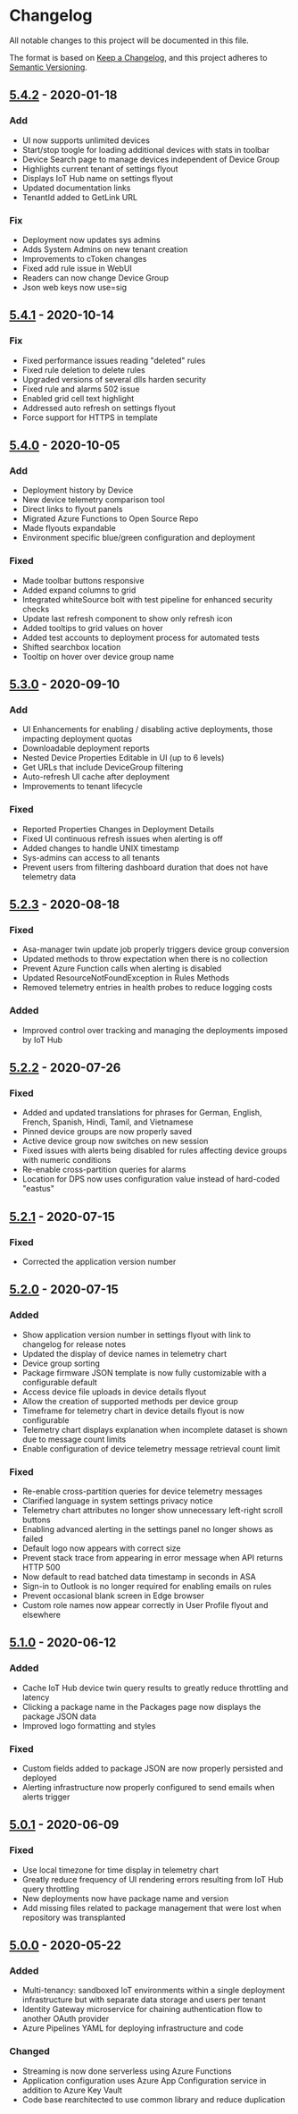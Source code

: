 # Changelog
All notable changes to this project will be documented in this file.

The format is based on [Keep a Changelog](https://keepachangelog.com/en/1.0.0/),
and this project adheres to [Semantic Versioning](https://semver.org/spec/v2.0.0.html).

<!---
To easily get a list of committed changes between current master and the previous release use:
git log --oneline --no-decorate --topo-order ^<previousRelease> master
where <previousRelease> is the release name e.g 5.1.0
-->

## [5.4.2] - 2020-01-18
### Add
- UI now supports unlimited devices
- Start/stop toogle for loading additional devices with stats in toolbar
- Device Search page to manage devices independent of Device Group
- Highlights current tenant of settings flyout
- Displays IoT Hub name on settings flyout
- Updated documentation links
- TenantId added to GetLink URL

### Fix
- Deployment now updates sys admins
- Adds System Admins on new tenant creation
- Improvements to cToken changes
- Fixed add rule issue in WebUI
- Readers can now change Device Group
- Json web keys now use=sig


## [5.4.1] - 2020-10-14
### Fix
- Fixed performance issues reading "deleted" rules
- Fixed rule deletion to delete rules
- Upgraded versions of several dlls harden security 
- Fixed rule and alarms 502 issue
- Enabled grid cell text highlight
- Addressed auto refresh on settings flyout
- Force support for HTTPS in template

## [5.4.0] - 2020-10-05
### Add
- Deployment history by Device
- New device telemetry comparison tool
- Direct links to flyout panels
- Migrated Azure Functions to Open Source Repo
- Made flyouts expandable
- Environment specific blue/green configuration and deployment

### Fixed
- Made toolbar buttons responsive
- Added expand columns to grid
- Integrated whiteSource bolt with test pipeline for enhanced security checks
- Update last refresh component to show only refresh icon
- Added tooltips to grid values on hover
- Added test accounts to deployment process for automated tests
- Shifted searchbox location
- Tooltip on hover over device group name

## [5.3.0] - 2020-09-10
### Add
- UI Enhancements for enabling / disabling active deployments, those impacting deployment quotas
- Downloadable deployment reports
- Nested Device Properties Editable in UI (up to 6 levels)
- Get URLs that include DeviceGroup filtering
- Auto-refresh UI cache after deployment
- Improvements to tenant lifecycle

### Fixed
- Reported Properties Changes in Deployment Details
- Fixed UI continuous refresh issues when alerting is off
- Added changes to handle UNIX timestamp
- Sys-admins can access to all tenants
- Prevent users from filtering dashboard duration that does not have telemetry data

## [5.2.3] - 2020-08-18
### Fixed
- Asa-manager twin update job properly triggers device group conversion
- Updated methods to throw expectation when there is no collection
- Prevent Azure Function calls when alerting is disabled
- Updated ResourceNotFoundException in Rules Methods
- Removed telemetry entries in health probes to reduce logging costs

### Added
- Improved control over tracking and managing the deployments imposed by IoT Hub


## [5.2.2] - 2020-07-26
### Fixed
- Added and updated translations for phrases for German, English, French, Spanish, Hindi, Tamil, and Vietnamese
- Pinned device groups are now properly saved
- Active device group now switches on new session
- Fixed issues with alerts being disabled for rules affecting device groups with numeric conditions
- Re-enable cross-partition queries for alarms
- Location for DPS now uses configuration value instead of hard-coded "eastus"

## [5.2.1] - 2020-07-15
### Fixed
- Corrected the application version number

## [5.2.0] - 2020-07-15
### Added
- Show application version number in settings flyout with link to changelog for release notes
- Updated the display of device names in telemetry chart
- Device group sorting
- Package firmware JSON template is now fully customizable with a configurable default
- Access device file uploads in device details flyout
- Allow the creation of supported methods per device group
- Timeframe for telemetry chart in device details flyout is now configurable
- Telemetry chart displays explanation when incomplete dataset is shown due to message count limits
- Enable configuration of device telemetry message retrieval count limit

### Fixed
- Re-enable cross-partition queries for device telemetry messages
- Clarified language in system settings privacy notice
- Telemetry chart attributes no longer show unnecessary left-right scroll buttons
- Enabling advanced alerting in the settings panel no longer shows as failed
- Default logo now appears with correct size
- Prevent stack trace from appearing in error message when API returns HTTP 500
- Now default to read batched data timestamp in seconds in ASA
- Sign-in to Outlook is no longer required for enabling emails on rules
- Prevent occasional blank screen in Edge browser
- Custom role names now appear correctly in User Profile flyout and elsewhere

## [5.1.0] - 2020-06-12
### Added
- Cache IoT Hub device twin query results to greatly reduce throttling and latency
- Clicking a package name in the Packages page now displays the package JSON data
- Improved logo formatting and styles

### Fixed
- Custom fields added to package JSON are now properly persisted and deployed
- Alerting infrastructure now properly configured to send emails when alerts trigger

## [5.0.1] - 2020-06-09
### Fixed
- Use local timezone for time display in telemetry chart
- Greatly reduce frequency of UI rendering errors resulting from IoT Hub query throttling
- New deployments now have package name and version
- Add missing files related to package management that were lost when repository was transplanted

## [5.0.0] - 2020-05-22
### Added
- Multi-tenancy: sandboxed IoT environments within a single deployment infrastructure but with separate data storage and users per tenant
- Identity Gateway microservice for chaining authentication flow to another OAuth provider
- Azure Pipelines YAML for deploying infrastructure and code

### Changed
- Streaming is now done serverless using Azure Functions
- Application configuration uses Azure App Configuration service in addition to Azure Key Vault
- Code base rearchitected to use common library and reduce duplication

[5.4.2]: https://github.com/3mcloud/azure-iot-platform-dotnet/releases/tag/5.4.2
[5.4.1]: https://github.com/3mcloud/azure-iot-platform-dotnet/releases/tag/5.4.1
[5.4.0]: https://github.com/3mcloud/azure-iot-platform-dotnet/releases/tag/5.4.0
[5.3.0]: https://github.com/3mcloud/azure-iot-platform-dotnet/releases/tag/5.3.0
[5.2.3]: https://github.com/3mcloud/azure-iot-platform-dotnet/releases/tag/5.2.3
[5.2.2]: https://github.com/3mcloud/azure-iot-platform-dotnet/releases/tag/5.2.2
[5.2.1]: https://github.com/3mcloud/azure-iot-platform-dotnet/releases/tag/5.2.1
[5.2.0]: https://github.com/3mcloud/azure-iot-platform-dotnet/releases/tag/5.2.0
[5.1.0]: https://github.com/3mcloud/azure-iot-platform-dotnet/releases/tag/5.1.0
[5.0.1]: https://github.com/3mcloud/azure-iot-platform-dotnet/releases/tag/5.0.1
[5.0.0]: https://github.com/3mcloud/azure-iot-platform-dotnet/releases/tag/5.0.0
